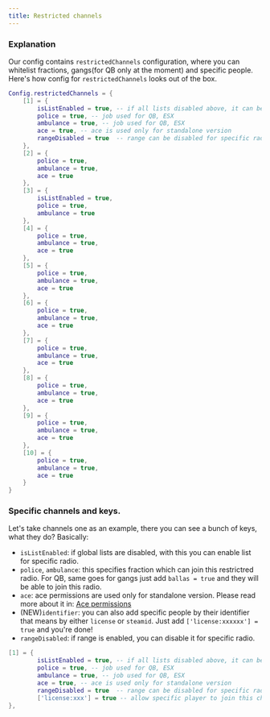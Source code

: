 ```yaml
---
title: Restricted channels
---
```


### Explanation
Our config contains `restrictedChannels` configuration, where you can whitelist fractions, gangs(for QB only at the moment) and specific people. Here's how config for `restrictedChannels` looks out of the box.
```lua
Config.restrictedChannels = {
    [1] = {
        isListEnabled = true, -- if all lists disabled above, it can be enabled for specific radio here
        police = true, -- job used for QB, ESX
        ambulance = true, -- job used for QB, ESX
        ace = true, -- ace is used only for standalone version
        rangeDisabled = true  -- range can be disabled for specific radio
    },
    [2] = {
        police = true,
        ambulance = true,
        ace = true
    },
    [3] = {
        isListEnabled = true,
        police = true,
        ambulance = true
    },
    [4] = {
        police = true,
        ambulance = true,
        ace = true
    },
    [5] = {
        police = true,
        ambulance = true,
        ace = true
    },
    [6] = {
        police = true,
        ambulance = true,
        ace = true
    },
    [7] = {
        police = true,
        ambulance = true,
        ace = true
    },
    [8] = {
        police = true,
        ambulance = true,
        ace = true
    },
    [9] = {
        police = true,
        ambulance = true,
        ace = true
    },
    [10] = {
        police = true,
        ambulance = true,
        ace = true
    }
}
```

### Specific channels and keys.
Let's take channels one as an example, there you can see a bunch of keys, what they do? Basically:
- `isListEnabled`: if global lists are disabled, with this you can enable list for specific radio.
- `police`, `ambulance`: this specifies fraction which can join this restrictred radio. For QB, same goes for gangs just add `ballas = true` and they will be able to join this radio.
- `ace`: ace permissions are used only for standalone version. Please read more about it in: [Ace permissions](/docs/fd_radio/Standalone/ace)
- (NEW)`identifier`: you can also add specific people by their identifier that means by either `license` or `steamid`. Just add `['license:xxxxxx'] = true` and you're done!
- `rangeDisabled`: if range is enabled, you can disable it for specific radio.
```lua
[1] = {
        isListEnabled = true, -- if all lists disabled above, it can be enabled for specific radio here
        police = true, -- job used for QB, ESX
        ambulance = true, -- job used for QB, ESX
        ace = true, -- ace is used only for standalone version
        rangeDisabled = true  -- range can be disabled for specific radio
        ['license:xxx'] = true -- allow specific player to join this channel
},
```
